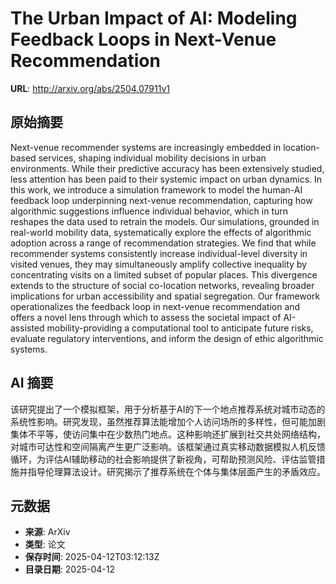 # The Urban Impact of AI: Modeling Feedback Loops in Next-Venue Recommendation

**URL**: http://arxiv.org/abs/2504.07911v1

## 原始摘要

Next-venue recommender systems are increasingly embedded in location-based
services, shaping individual mobility decisions in urban environments. While
their predictive accuracy has been extensively studied, less attention has been
paid to their systemic impact on urban dynamics. In this work, we introduce a
simulation framework to model the human-AI feedback loop underpinning
next-venue recommendation, capturing how algorithmic suggestions influence
individual behavior, which in turn reshapes the data used to retrain the
models. Our simulations, grounded in real-world mobility data, systematically
explore the effects of algorithmic adoption across a range of recommendation
strategies. We find that while recommender systems consistently increase
individual-level diversity in visited venues, they may simultaneously amplify
collective inequality by concentrating visits on a limited subset of popular
places. This divergence extends to the structure of social co-location
networks, revealing broader implications for urban accessibility and spatial
segregation. Our framework operationalizes the feedback loop in next-venue
recommendation and offers a novel lens through which to assess the societal
impact of AI-assisted mobility-providing a computational tool to anticipate
future risks, evaluate regulatory interventions, and inform the design of ethic
algorithmic systems.


## AI 摘要

该研究提出了一个模拟框架，用于分析基于AI的下一个地点推荐系统对城市动态的系统性影响。研究发现，虽然推荐算法能增加个人访问场所的多样性，但可能加剧集体不平等，使访问集中在少数热门地点。这种影响还扩展到社交共处网络结构，对城市可达性和空间隔离产生更广泛影响。该框架通过真实移动数据模拟人机反馈循环，为评估AI辅助移动的社会影响提供了新视角，可帮助预测风险、评估监管措施并指导伦理算法设计。研究揭示了推荐系统在个体与集体层面产生的矛盾效应。

## 元数据

- **来源**: ArXiv
- **类型**: 论文
- **保存时间**: 2025-04-12T03:12:13Z
- **目录日期**: 2025-04-12
